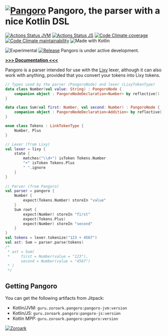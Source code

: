 # [![Pangoro](https://zoroark.guru/img/pangoro.png)](http://pokemondb.net/pokedex/pangoro) Pangoro, the parser with a nice Kotlin DSL

[![Actions Status JVM](https://img.shields.io/github/workflow/status/utybo/Pangoro/JVM%20tests?style=for-the-badge&logo=github&label=tests%20(JVM))](https://github.com/utybo/Pangoro/actions)
[![Actions Status JS](https://img.shields.io/github/workflow/status/utybo/Pangoro/JS%20tests?style=for-the-badge&logo=github&label=tests%20(JS))](https://github.com/utybo/Pangoro/actions)
[![Code Climate coverage](https://img.shields.io/codeclimate/coverage/utybo/Pangoro?style=for-the-badge&logo=Code-Climate)](https://codeclimate.com/github/utybo/Pangoro/test_coverage)
[![Code Climate maintainability](https://img.shields.io/codeclimate/maintainability/utybo/Pangoro?style=for-the-badge&logo=Code-Climate)](https://codeclimate.com/github/utybo/Pangoro/maintainability)
![Made with Kotlin](https://img.shields.io/badge/Made%20with-Kotlin-blue?logo=Kotlin&style=for-the-badge)

![Experimental](https://img.shields.io/badge/Stage-Experimental-red?style=flat-square) [![Release](https://jitpack.io/v/guru.zoroark/pangoro.svg?style=flat-square)](https://jitpack.io/#guru.zoroark/pangoro) Pangoro is under active development.

[**>>> Documentation <<<**](https://docs.zoroark.guru/#/pangoro/)

Pangoro is a parser intended for use with the [Lixy](https://github.com/utybo/Lixy) lexer, although it can also work with anything, provided that you convert your tokens into Lixy tokens.

```kotlin
// Types used by the parser (PangoroNode) and lexer (LixyTokenType)
data class Number(val value: String) : PangoroNode {
    companion object : PangoroNodeDeclaration<Number> by reflective()
}

data class Sum(val first: Number, val second: Number) : PangoroNode {
    companion object : PangoroNodeDeclaration<Addition> by reflective()
}

enum class Tokens : LinkTokenType {
    Number, Plus
}

// Lexer (from Lixy)
val lexer = lixy {
    state {
        matches("\\d+") isToken Tokens.Number
        "+" isToken Tokens.Plus
        " ".ignore
    }
}    
               
// Parser (from Pangoro)
val parser = pangoro {
    Number {
        expect(Tokens.Number) storeIn "value"
    }
    Sum root {
        expect(Number) storeIn "first"
        expect(Tokens.Plus)
        expect(Number) storeIn "second"
    }
}
val tokens = lexer.tokenize("123 + 4567")
val ast: Sum = parser.parse(tokens)
/* 
 * ast = Sum(
 *     first = Number(value = "123"),
       second = Number(value = "4567")
 * )
 */
```

## Getting Pangoro

You can get the following artifacts from Jitpack:

* Kotlin/JVM: `guru.zoroark.pangoro:pangoro-jvm:version`
* Kotlin/JS: `guru.zoroark.pangoro:pangoro-js:version`
* Kotlin MPP: `guru.zoroark.pangoro:pangoro:version`

[![Zoroark](https://img.pokemondb.net/sprites/black-white/anim/normal/zoroark.gif)](https://zoroark.guru)